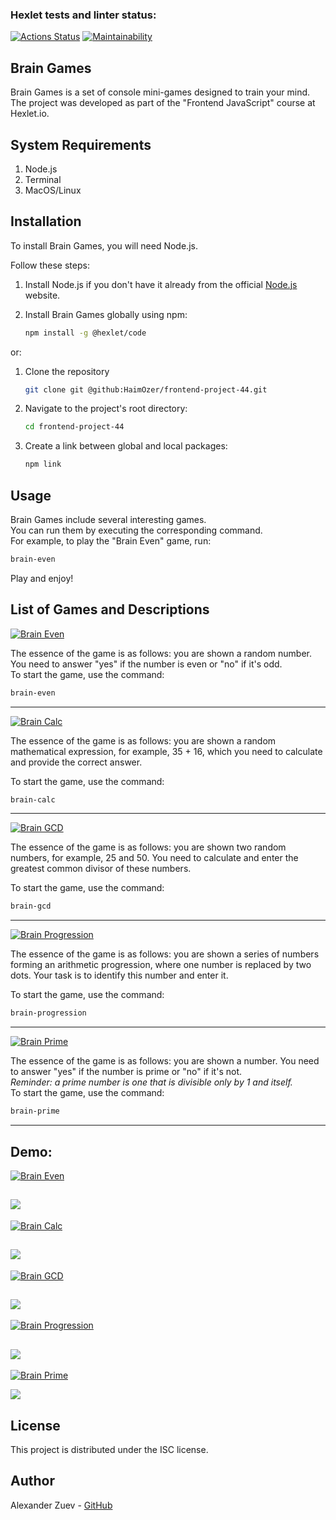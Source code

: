 ### Hexlet tests and linter status:
[![Actions Status](https://github.com/HaimOzer/frontend-project-44/actions/workflows/hexlet-check.yml/badge.svg)](https://github.com/HaimOzer/frontend-project-44/actions)
[![Maintainability](https://api.codeclimate.com/v1/badges/d8826f029a7aba439b5a/maintainability)](https://codeclimate.com/github/HaimOzer/frontend-project-44/maintainability)

## Brain Games
Brain Games is a set of console mini-games designed to train your mind.  
The project was developed as part of the "Frontend JavaScript" course at Hexlet.io.

## System Requirements

1. Node.js 
2. Terminal
3. MacOS/Linux 

## Installation

To install Brain Games, you will need Node.js.

Follow these steps:

1. Install Node.js if you don't have it already from the official [Node.js](https://nodejs.org/) website.

2. Install Brain Games globally using npm:

   ```bash
   npm install -g @hexlet/code
   ```
 
or:

1. Clone the repository

   ``` bash
   git clone git @github:HaimOzer/frontend-project-44.git
   ```
2. Navigate to the project's root directory:
 
   ``` bash
   cd frontend-project-44
   ```

3. Create a link between global and local packages:

   ``` bash
   npm link
   ```

## Usage

Brain Games include several interesting games.  
You can run them by executing the corresponding command.  
For example, to play the "Brain Even" game, run:

```bash
brain-even
```

Play and enjoy!

## List of Games and Descriptions

[![Brain Even](https://img.shields.io/badge/Brain-Even-red?style-for-the-badge&logo=bigbluebutton)](#) 

The essence of the game is as follows: you are shown a random number. You need to answer "yes" if the number is even or "no" if it's odd.  
To start the game, use the command:
```bash
brain-even
```
---

[![Brain Calc](https://img.shields.io/badge/Brain-Calc-red?style-for-the-badge&logo=bigbluebutton)](#) 

The essence of the game is as follows: you are shown a random mathematical expression, for example, 35 + 16, which you need to calculate and provide the correct answer.  

To start the game, use the command:
```bash
brain-calc
```
---

[![Brain GCD](https://img.shields.io/badge/Brain-GCD-red?style-for-the-badge&logo=bigbluebutton)](#)

The essence of the game is as follows: you are shown two random numbers, for example, 25 and 50. You need to calculate and enter the greatest common divisor of these numbers.  

To start the game, use the command:
```bash
brain-gcd
```
---

[![Brain Progression](https://img.shields.io/badge/Brain-Progression-red?style-for-the-badge&logo=bigbluebutton)](#) 

The essence of the game is as follows: you are shown a series of numbers forming an arithmetic progression, where one number is replaced by two dots. Your task is to identify this number and enter it.  

To start the game, use the command:
```bash
brain-progression
```
---
[![Brain Prime](https://img.shields.io/badge/Brain-Prime-red?style-for-the-badge&logo=bigbluebutton)](#)

The essence of the game is as follows: you are shown a number. You need to answer "yes" if the number is prime or "no" if it's not.  
_Reminder: a prime number is one that is divisible only by 1 and itself._  
To start the game, use the command:
```bash
brain-prime 
```
---

## Demo:
[![Brain Even](https://img.shields.io/badge/Asciinema-Brain_Even_Game-blue?style=for-the-badge&logo=asciinema)](https://asciinema.org/a/wMkhq9mzHfjQmgpTMTnsgwuqy)


<a href="https://asciinema.org/a/619633" target="_blank"><img src="https://asciinema.org/a/619633.svg" /></a>
---

[![Brain Calc](https://img.shields.io/badge/Asciinema-Brain_Calc_Game-blue?style=for-the-badge&logo=asciinema)](#)


<a href="https://asciinema.org/a/619635" target="_blank"><img src="https://asciinema.org/a/619635.svg" /></a>
---

[![Brain GCD](https://img.shields.io/badge/Asciinema-Brain_GCD_Game-blue?style=for-the-badge&logo=asciinema)](#)


<a href="https://asciinema.org/a/619636" target="_blank"><img src="https://asciinema.org/a/619636.svg" /></a>
---

[![Brain Progression](https://img.shields.io/badge/Asciinema-Brain_Progression-blue?style=for-the-badge&logo=asciinema)](#)


<a href="https://asciinema.org/a/619637" target="_blank"><img src="https://asciinema.org/a/619637.svg" /></a>
---

[![Brain Prime](https://img.shields.io/badge/Asciinema-Brain_Prime_Game-blue?style=for-the-badge&logo=asciinema)](#)


<a href="https://asciinema.org/a/619638" target="_blank"><img src="https://asciinema.org/a/619638.svg" /></a>


## License

This project is distributed under the ISC license.

## Author

Alexander Zuev - [GitHub](https://github.com/HaimOzer)
